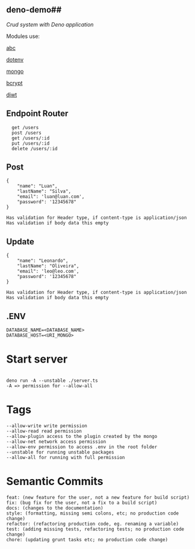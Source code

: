 ## deno-demo##

_Crud system with Deno application_

Modules use:

[abc](https://deno.land/x/abc)

[dotenv](https://deno.land/x/dotenv)

[mongo](https://deno.land/x/mongo)

[bcrypt](https://deno.land/x/bcrypt)

[djwt](https://deno.land/x/djwt)


## Endpoint Router
```
  get /users
  post /users
  get /users/:id
  put /users/:id
  delete /users/:id
```

## Post

```
{
    "name": "Luan",
    "lastName": "Silva",
    "email": 'luan@luan.com',
    "password": '12345678"
}

Has validation for Header type, if content-type is application/json
Has validation if body data this empty

```
## Update 
```
{
    "name": "Leonardo",
    "lastName": "Oliveira",
    "email": 'leo@leo.com',
    "password": '12345678"
}

Has validation for Header type, if content-type is application/json
Has validation if body data this empty
```

## .ENV
```
DATABASE_NAME=<DATABASE_NAME>
DATABASE_HOST=<URI_MONGO>
```

# Start server
```

deno run -A --unstable ./server.ts
-A => permission for --allow-all
```

# Tags

```
--allow-write write permission
--allow-read read permission
--allow-plugin access to the plugin created by the mongo
--allow-net network access permission
--allow-env permission to access .env in the root folder
--unstable for running unstable packages
--allow-all for running with full permission

```
# Semantic Commits

```
feat: (new feature for the user, not a new feature for build script)
fix: (bug fix for the user, not a fix to a build script)
docs: (changes to the documentation)
style: (formatting, missing semi colons, etc; no production code change)
refactor: (refactoring production code, eg. renaming a variable)
test: (adding missing tests, refactoring tests; no production code change)
chore: (updating grunt tasks etc; no production code change)

```
